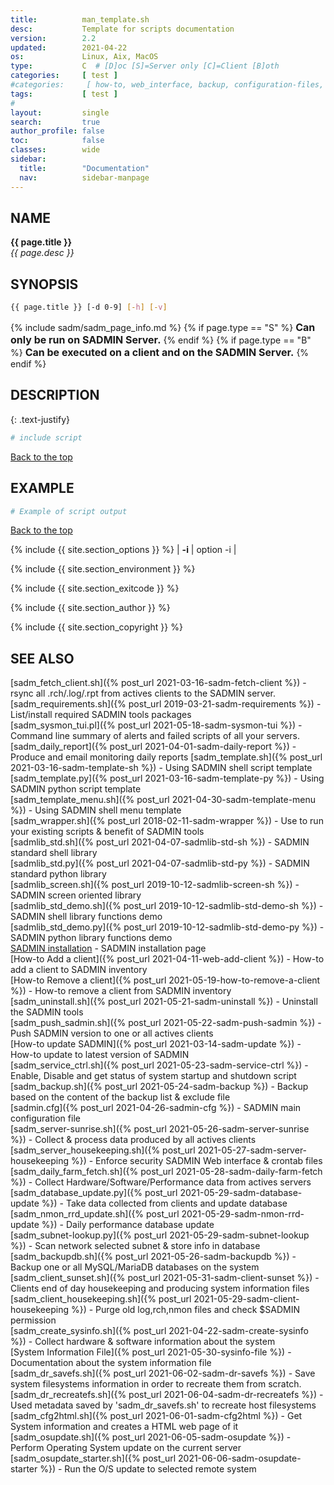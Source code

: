 ```yaml
---
title:          man_template.sh
desc:           Template for scripts documentation
version:        2.2
updated:        2021-04-22
os:             Linux, Aix, MacOS
type:           C  # [D]oc [S]=Server only [C]=Client [B]oth
categories:     [ test ] 
#categories:     [ how-to, web_interface, backup, configuration-files, system_monitor, server-scripts, client-scripts, command_line,  utilities, libraries, templates, test ] 
tags:           [ test ] 
#
layout:         single
search:         true
author_profile: false
toc:            false
classes:        wide
sidebar:
  title:        "Documentation"
  nav:          sidebar-manpage
---
```

<a id="top_of_page"></a>



<a id="name"></a>
## NAME
**{{ page.title }}**  
*{{ page.desc }}*   



<a id="synopsis"></a>
## SYNOPSIS

```bash
{{ page.title }} [-d 0-9] [-h] [-v]
```

{% include sadm/sadm_page_info.md %}
{% if page.type == "S" %}
<font size="3"><strong>Can only be run on SADMIN Server.</strong></font>
{% endif %}
{% if page.type == "B" %}
<font size="3"><strong>Can be executed on a client and on the SADMIN Server.</strong></font>
{% endif %}




<a id="description"></a>
## DESCRIPTION


{: .text-justify}
 
```bash
# include script
```

[Back to the top](#top_of_page)



<a id="examples"></a>
## EXAMPLE

```bash
# Example of script output
```
<!-- ![Daily Script Report Example](/assets/img/man/sadm_daily_report_script.png){: .align-center} -->

[Back to the top](#top_of_page)


{% include {{ site.section_options     }} %}
| **-i** | option -i | 

{% include {{ site.section_environment }} %}

{% include {{ site.section_exitcode    }} %}

{% include {{ site.section_author      }} %}

{% include {{ site.section_copyright   }} %}


<a id="seealso"></a>
## SEE ALSO

[sadm_fetch_client.sh]({% post_url 2021-03-16-sadm-fetch-client %}) - rsync all .rch/.log/.rpt from actives clients to the SADMIN server.  
[sadm_requirements.sh]({% post_url 2019-03-21-sadm-requirements %}) - List/install required SADMIN tools packages  
[sadm_sysmon_tui.pl]({% post_url 2021-05-18-sadm-sysmon-tui %}) -  Command line summary of alerts and failed scripts of all your servers.  
[sadm_daily_report]({% post_url 2021-04-01-sadm-daily-report %}) - Produce and email monitoring daily reports
[sadm_template.sh]({% post_url 2021-03-16-sadm-template-sh %}) - Using SADMIN shell script template   
[sadm_template.py]({% post_url 2021-03-16-sadm-template-py %}) - Using SADMIN python script template    
[sadm_template_menu.sh]({% post_url 2021-04-30-sadm-template-menu %}) - Using SADMIN shell menu template   
[sadm_wrapper.sh]({% post_url 2018-02-11-sadm-wrapper %}) - Use to run your existing scripts & benefit of SADMIN tools  
[sadmlib_std.sh]({% post_url 2021-04-07-sadmlib-std-sh %}) - SADMIN standard shell library  
[sadmlib_std.py]({% post_url 2021-04-07-sadmlib-std-py %}) - SADMIN standard python library  
[sadmlib_screen.sh]({% post_url 2019-10-12-sadmlib-screen-sh %}) - SADMIN screen oriented library  
[sadmlib_std_demo.sh]({% post_url 2019-10-12-sadmlib-std-demo-sh %}) - SADMIN shell library functions demo   
[sadmlib_std_demo.py]({% post_url 2019-10-12-sadmlib-std-demo-py %}) - SADMIN python library functions demo  
[SADMIN installation](/_pages/install) - SADMIN installation page  
[How-to Add a client]({% post_url 2021-04-11-web-add-client %}) - How-to add a client to SADMIN inventory  
[How-to Remove a client]({% post_url 2021-05-19-how-to-remove-a-client %}) - How-to remove a client from SADMIN inventory  
[sadm_uninstall.sh]({% post_url 2021-05-21-sadm-uninstall %}) - Uninstall the SADMIN tools  
[sadm_push_sadmin.sh]({% post_url 2021-05-22-sadm-push-sadmin %}) - Push SADMIN version to one or all actives clients  
[How-to update SADMIN]({% post_url 2021-03-14-sadm-update %}) - How-to update to latest version of SADMIN   
[sadm_service_ctrl.sh]({% post_url 2021-05-23-sadm-service-ctrl %}) - Enable, Disable and get status of system startup and shutdown script  
[sadm_backup.sh]({% post_url 2021-05-24-sadm-backup %}) - Backup based on the content of the backup list & exclude file  
[sadmin.cfg]({% post_url 2021-04-26-sadmin-cfg %}) - SADMIN main configuration file   
[sadm_server-sunrise.sh]({% post_url 2021-05-26-sadm-server-sunrise %}) - Collect & process data produced by all actives clients  
[sadm_server_housekeeping.sh]({% post_url 2021-05-27-sadm-server-housekeeping %}) - Enforce security SADMIN Web interface & crontab files
[sadm_daily_farm_fetch.sh]({% post_url 2021-05-28-sadm-daily-farm-fetch %}) - Collect Hardware/Software/Performance data from actives servers   
[sadm_database_update.py]({% post_url 2021-05-29-sadm-database-update %}) - Take data collected from clients and update database    
[sadm_nmon_rrd_update.sh]({% post_url 2021-05-29-sadm-nmon-rrd-update %}) - Daily performance database update   
[sadm_subnet-lookup.py]({% post_url 2021-05-29-sadm-subnet-lookup %}) - Scan network selected subnet & store info in database  
[sadm_backupdb.sh]({% post_url 2021-05-26-sadm-backupdb %}) - Backup one or all MySQL/MariaDB databases on the system  
[sadm_client_sunset.sh]({% post_url 2021-05-31-sadm-client-sunset %}) - Clients end of day housekeeping and producing system information files  
[sadm_client_housekeeping.sh]({% post_url 2021-05-29-sadm-client-housekeeping %}) - Purge old log,rch,nmon files and check $SADMIN permission   
[sadm_create_sysinfo.sh]({% post_url 2021-04-22-sadm-create-sysinfo %}) - Collect hardware & software information about the system   
[System Information File]({% post_url 2021-05-30-sysinfo-file %}) - Documentation about the system information file  
[sadm_dr_savefs.sh]({% post_url 2021-06-02-sadm-dr-savefs %}) - Save system filesystems information in order to recreate them from scratch.  
[sadm_dr_recreatefs.sh]({% post_url 2021-06-04-sadm-dr-recreatefs %}) - Used metadata saved by 'sadm_dr_savefs.sh' to recreate host filesystems  
[sadm_cfg2html.sh]({% post_url 2021-06-01-sadm-cfg2html %}) - Get System information and creates a HTML web page of it  
[sadm_osupdate.sh]({% post_url 2021-06-05-sadm-osupdate %}) - Perform Operating System update on the current server  
[sadm_osupdate_starter.sh]({% post_url 2021-06-06-sadm-osupdate-starter %}) - Run the O/S update to selected remote system   